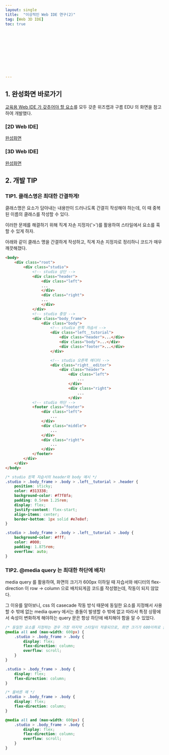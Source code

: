 ```yaml
---
layout: single
title:  "이상적인 Web IDE 연구(2)"
tag: [Web 3D IDE]
toc: true 











---
```


## 1. 완성화면 바로가기

[교육용 Web IDE 가 갖추어야 할 요소](https://dkgkejdrb.github.io/r&d/g3/)를 모두 갖춘 위즈랩과 구름 EDU 의 화면을 참고하여 개발했다.

### [2D Web IDE]

[완성화면](https://dkgkejdrb.github.io/Web_Frontend_Research/WEB%202D%20IDE/Studio)









### [3D Web IDE]

[완성화면](https://dkgkejdrb.github.io/Web_Frontend_Research/WEB%203D%20IDE/Studio)









## 2. 개발 TIP

### TIP1. 클래스명은 최대한 간결하게!

클래스명은 요소가 담아내는 내용만이 드러나도록 간결히 작성해야 하는데, 이 때 중복된 이름의 클래스를 작성할 수 있다.

이러한 문제를 해결하기 위해 직계 자손 지정자('>')를 활용하여 스타일에서 요소를 훅할 수 있게 하자.

아래와 같이 클래스 명을 간결하게 작성하고, 직계 자손 지정자로 정리하니 코드가 매우 깨끗해졌다.

```html
<body>
    <div class="root">
        <div class="studio">
            <!-- studio 상단 -->
            <div class="header">
                <div class="left">
				...
                </div>
                <div class="right">
				...
                </div>
            </div>
            <!-- studio 중앙 -->
            <div class="body_frame">
                <div class="body">
                    <!-- studio 왼쪽 자습서 -->
                    <div class="left__tutorial">
                        <div class="header">...</div>
                        <div class="body">...</div>
                        <div class="footer">...</div>
                    </div>

                    <!-- studio 오른쪽 에디터 -->
                    <div class="right__editor">
                        <div class="header">
                            <div class="left">
                                ...
                            </div>
                            <div class="right">
                                ...
                            </div>
            <!-- studio 하단 -->
            <footer class="footer">
                <div class="left">
                    ...
                </div>
                <div class="middle">
                    ...
                </div>
                <div class="right">
                    ...
                </div>
            </footer>
        </div>
    </div>
</body>
```

 

```css
/* studio 왼쪽 자습서의 header와 body 예시 */
.studio > .body_frame > .body > .left__tutorial > .header {
    position: sticky;
    color: #313338;
    background-color: #f7f8fa;
    padding: 0.5rem 1.25rem;
    display: flex;
    justify-content: flex-start;
    align-items: center;
    border-bottom: 1px solid #e7e8ef;
}

.studio > .body_frame > .body > .left__tutorial > .body {   
    background-color: #fff;
    color: #000;
    padding: 1.875rem;
    overflow: auto;
}
```









### TIP2. @media query 는 최대한 하단에 배치!

media query 를 활용하여, 화면의 크기가 600px 이하일 때 자습서와 에디터의 flex-direction 이 row → column 으로 배치되게끔 코드를 작성했는데, 작동이 되지 않았다.

그 이유를 알아보니, css 의 casecade 작동 방식 때문에 동일한 요소를 지정해서 사용할 수 밖에 없는 media query 에서는 충돌이 발생할 수 밖에 없고 따라서 특정 상황에서 속성이 변화하게 해야하는 query 문은 항상 하단에 배치해야 함을 알 수 있었다.

```css
/* 동일한 요소를 지정하는 경우 가장 마지막 스타일이 적용되므로, 화면 크기가 600이하로 줄어들어도 작동하지 않음. */
@media all and (max-width: 600px) {
    .studio > .body_frame > .body {
        display: flex;
        flex-direction: column;
        overflow: scroll;
    }
}

.studio > .body_frame > .body {
	display: flex;
    flex-direction: column;
}
```

```css
/* 올바른 예 */
.studio > .body_frame > .body {
	display: flex;
    flex-direction: column;
}

@media all and (max-width: 600px) {
    .studio > .body_frame > .body {
        display: flex;
        flex-direction: column;
        overflow: scroll;
    }
}
```
